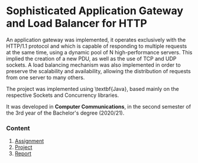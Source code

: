# Sophisticated Application Gateway and Load Balancer for HTTP 

An application gateway was implemented, it operates exclusively with the HTTP/1.1 protocol and which is capable of responding to multiple requests at the same time, using a dynamic pool of N high-performance servers. This implied the creation of a new PDU, as well as the use of TCP and UDP sockets.
A load balancing mechanism was also implemented in order to preserve the scalability and availability, allowing the distribution of requests from one server to many others.

The project was implemented using \textbf{Java}, based mainly on the respective Sockets and Concurrency libraries.

It was developed in **Computer Communications**, in the second semester of the 3rd year of the Bachelor's degree (2020/21).

### Content

1. [Assignment](assignment.pdf)
2. [Project](project)
3. [Report](report.pdf)
